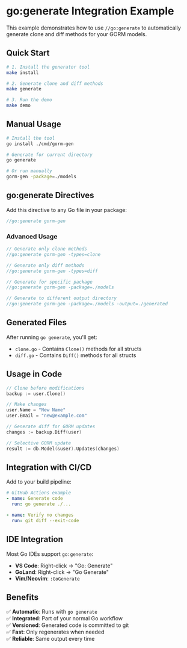 # go:generate Integration Example

This example demonstrates how to use `//go:generate` to automatically generate clone and diff methods for your GORM models.

## Quick Start

```bash
# 1. Install the generator tool
make install

# 2. Generate clone and diff methods
make generate

# 3. Run the demo
make demo
```

## Manual Usage

```bash
# Install the tool
go install ./cmd/gorm-gen

# Generate for current directory
go generate

# Or run manually
gorm-gen -package=./models
```

## go:generate Directives

Add this directive to any Go file in your package:

```go
//go:generate gorm-gen
```

### Advanced Usage

```go
// Generate only clone methods
//go:generate gorm-gen -types=clone

// Generate only diff methods  
//go:generate gorm-gen -types=diff

// Generate for specific package
//go:generate gorm-gen -package=./models

// Generate to different output directory
//go:generate gorm-gen -package=./models -output=./generated
```

## Generated Files

After running `go generate`, you'll get:

- `clone.go` - Contains `Clone()` methods for all structs
- `diff.go` - Contains `Diff()` methods for all structs

## Usage in Code

```go
// Clone before modifications
backup := user.Clone()

// Make changes
user.Name = "New Name"
user.Email = "new@example.com"

// Generate diff for GORM updates
changes := backup.Diff(user)

// Selective GORM update
result := db.Model(&user).Updates(changes)
```

## Integration with CI/CD

Add to your build pipeline:

```yaml
# GitHub Actions example
- name: Generate code
  run: go generate ./...

- name: Verify no changes
  run: git diff --exit-code
```

## IDE Integration

Most Go IDEs support `go:generate`:

- **VS Code**: Right-click → "Go: Generate"
- **GoLand**: Right-click → "Go Generate"
- **Vim/Neovim**: `:GoGenerate`

## Benefits

✅ **Automatic**: Runs with `go generate`  
✅ **Integrated**: Part of your normal Go workflow  
✅ **Versioned**: Generated code is committed to git  
✅ **Fast**: Only regenerates when needed  
✅ **Reliable**: Same output every time  

